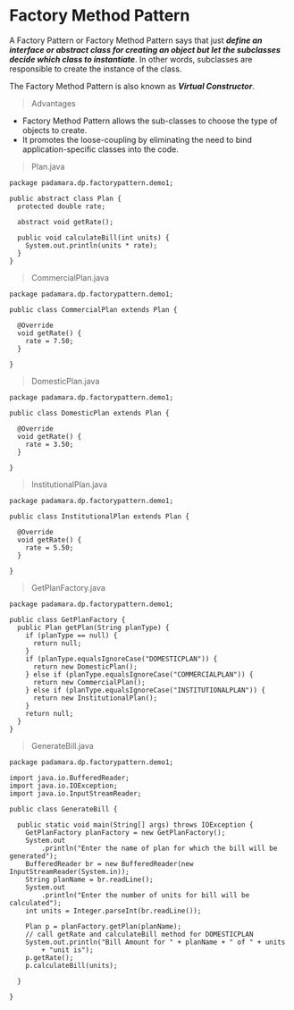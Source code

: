 Factory Method Pattern
======================

A Factory Pattern or Factory Method Pattern says that just ***define an interface or abstract class for creating an object but let the subclasses decide which class to instantiate***. In other words, subclasses are responsible to create the instance of the class.

The Factory Method Pattern is also known as ***Virtual Constructor***.

> Advantages

* Factory Method Pattern allows the sub-classes to choose the type of objects to create.
* It promotes the loose-coupling by eliminating the need to bind application-specific classes into the code.

> Plan.java

```
package padamara.dp.factorypattern.demo1;

public abstract class Plan {
  protected double rate;

  abstract void getRate();

  public void calculateBill(int units) {
    System.out.println(units * rate);
  }
}

```
> CommercialPlan.java

```
package padamara.dp.factorypattern.demo1;

public class CommercialPlan extends Plan {

  @Override
  void getRate() {
    rate = 7.50;
  }

}

```
> DomesticPlan.java

```
package padamara.dp.factorypattern.demo1;

public class DomesticPlan extends Plan {

  @Override
  void getRate() {
    rate = 3.50;
  }

}

```
> InstitutionalPlan.java

```
package padamara.dp.factorypattern.demo1;

public class InstitutionalPlan extends Plan {

  @Override
  void getRate() {
    rate = 5.50;
  }

}

```
> GetPlanFactory.java

```
package padamara.dp.factorypattern.demo1;

public class GetPlanFactory {
  public Plan getPlan(String planType) {
    if (planType == null) {
      return null;
    }
    if (planType.equalsIgnoreCase("DOMESTICPLAN")) {
      return new DomesticPlan();
    } else if (planType.equalsIgnoreCase("COMMERCIALPLAN")) {
      return new CommercialPlan();
    } else if (planType.equalsIgnoreCase("INSTITUTIONALPLAN")) {
      return new InstitutionalPlan();
    }
    return null;
  }
}

```
> GenerateBill.java

```
package padamara.dp.factorypattern.demo1;

import java.io.BufferedReader;
import java.io.IOException;
import java.io.InputStreamReader;

public class GenerateBill {

  public static void main(String[] args) throws IOException {
    GetPlanFactory planFactory = new GetPlanFactory();
    System.out
        .println("Enter the name of plan for which the bill will be generated");
    BufferedReader br = new BufferedReader(new InputStreamReader(System.in));
    String planName = br.readLine();
    System.out
        .println("Enter the number of units for bill will be calculated");
    int units = Integer.parseInt(br.readLine());

    Plan p = planFactory.getPlan(planName);
    // call getRate and calculateBill method for DOMESTICPLAN
    System.out.println("Bill Amount for " + planName + " of " + units
        + "unit is");
    p.getRate();
    p.calculateBill(units);

  }

}

```


